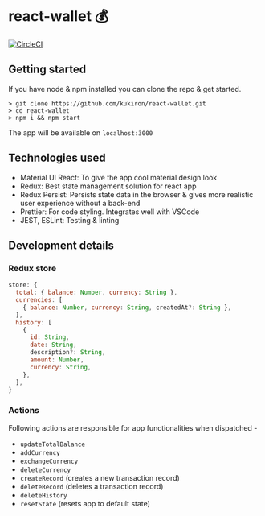 # react-wallet 💰

[![CircleCI](https://circleci.com/gh/kukiron/react-wallet/tree/master.svg?style=svg)](https://circleci.com/gh/kukiron/react-wallet/tree/master)

## Getting started

If you have node & npm installed you can clone the repo & get started.

```shell
> git clone https://github.com/kukiron/react-wallet.git
> cd react-wallet
> npm i && npm start
```

The app will be available on `localhost:3000`

## Technologies used

- Material UI React: To give the app cool material design look
- Redux: Best state management solution for react app
- Redux Persist: Persists state data in the browser & gives more realistic user experience without a back-end
- Prettier: For code styling. Integrates well with VSCode
- JEST, ESLint: Testing & linting

## Development details

### Redux store

```js
store: {
  total: { balance: Number, currency: String },
  currencies: [
    { balance: Number, currency: String, createdAt?: String },
  ],
  history: [
    {
      id: String,
      date: String,
      description?: String,
      amount: Number,
      currency: String,
    },
  ],
}
```

### Actions

Following actions are responsible for app functionalities when dispatched -

- `updateTotalBalance`
- `addCurrency`
- `exchangeCurrency`
- `deleteCurrency`
- `createRecord` (creates a new transaction record)
- `deleteRecord` (deletes a transaction record)
- `deleteHistory`
- `resetState` (resets app to default state)
